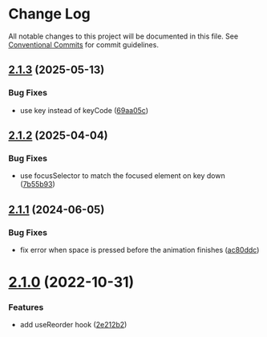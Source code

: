 # Change Log

All notable changes to this project will be documented in this file.
See [Conventional Commits](https://conventionalcommits.org) for commit guidelines.

## [2.1.3](https://github.com/bluecatengineering/pelagos-packages/compare/@bluecateng/smooth-reorder@2.1.2...@bluecateng/smooth-reorder@2.1.3) (2025-05-13)

### Bug Fixes

- use key instead of keyCode ([69aa05c](https://github.com/bluecatengineering/pelagos-packages/commit/69aa05cafa7a442a18f46913a6e8c914fe2dfe04))

## [2.1.2](https://github.com/bluecatengineering/pelagos-packages/compare/@bluecateng/smooth-reorder@2.1.1...@bluecateng/smooth-reorder@2.1.2) (2025-04-04)

### Bug Fixes

- use focusSelector to match the focused element on key down ([7b55b93](https://github.com/bluecatengineering/pelagos-packages/commit/7b55b93179bc481b663d88a86dc20817f7450c54))

## [2.1.1](https://github.com/bluecatengineering/pelagos-packages/compare/@bluecateng/smooth-reorder@2.1.0...@bluecateng/smooth-reorder@2.1.1) (2024-06-05)

### Bug Fixes

- fix error when space is pressed before the animation finishes ([ac80ddc](https://github.com/bluecatengineering/pelagos-packages/commit/ac80ddc86938b4c86d46c2057ee6d7923b2ab12a))

# [2.1.0](https://github.com/bluecatengineering/pelagos-packages/compare/@bluecateng/smooth-reorder@2.0.0...@bluecateng/smooth-reorder@2.1.0) (2022-10-31)

### Features

- add useReorder hook ([2e212b2](https://github.com/bluecatengineering/pelagos-packages/commit/2e212b25e5d7f9ae534f718811e7b27fc16ff08e))
